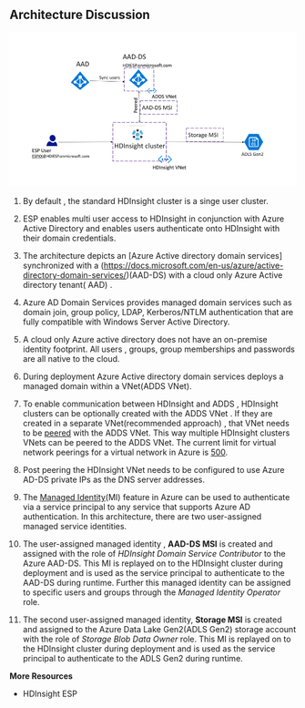 
## Architecture Discussion 

![HDICreate6](https://github.com/arnabganguly/HDInsightESPLab/blob/master/images/Picture56.png) 

1. By default , the standard HDInsight cluster is a singe user cluster. 
2. ESP enables multi user access to HDInsight in conjunction with Azure Active Directory  and enables users authenticate onto HDInsight with their domain credentials. 

3. The architecture depicts an [Azure Active directory domain services] synchronized with a (https://docs.microsoft.com/en-us/azure/active-directory-domain-services/)(AAD-DS) with a cloud only Azure Active directory tenant( AAD) . 

4. Azure AD Domain Services provides managed domain services such as domain join, group policy, LDAP, Kerberos/NTLM authentication that are fully compatible with Windows Server Active Directory.

5. A cloud only Azure active directory does not have an on-premise identity footprint. All users , groups, group memberships and passwords are all native to the cloud. 

6. During deployment Azure Active directory domain services deploys a managed domain within a VNet(ADDS VNet). 

7. To enable communication between HDInsight and ADDS , HDInsight clusters can be optionally created with the ADDS VNet . If they are created in a separate VNet(recommended approach) , that VNet needs to be [peered](https://docs.microsoft.com/en-us/azure/virtual-network/virtual-network-peering-overview) with the ADDS VNet. This way multiple HDInsight clusters VNets can be peered to the ADDS VNet. The current limit for virtual network peerings for a virtual network in Azure is [500](https://docs.microsoft.com/en-us/azure/azure-subscription-service-limits). 

9. Post peering the HDInsight VNet needs to be configured to use Azure AD-DS private IPs as the DNS server addresses. 

8. The [Managed Identity](https://docs.microsoft.com/en-us/azure/active-directory/managed-identities-azure-resources/overview)(MI) feature in Azure can be used to authenticate via a service principal to any service that supports Azure AD authentication. In this architecture, there are two user-assigned managed service identities.

9.   The user-assigned managed identity , **AAD-DS MSI**  is created and assigned with the role of *HDInsight Domain Service Contributor* to the Azure AAD-DS. This MI is replayed  on to the HDInsight cluster during deployment and is used as the service principal to authenticate to the AAD-DS during runtime. Further this managed identity can be assigned to specific users and groups through the *Managed Identity Operator* role. 

10. The second user-assigned managed identity, **Storage MSI** is created and assigned to the Azure Data Lake Gen2(ADLS Gen2) storage account with the role of *Storage Blob Data Owner* role. This MI is replayed  on to the HDInsight cluster during deployment and is used as the service principal to authenticate to the ADLS Gen2 during runtime. 

**More Resources** 

    

 - HDInsight ESP

 

<!--stackedit_data:
eyJoaXN0b3J5IjpbLTY3MDY3MjU4MiwxMTczOTUzOTk3LC05MT
Y1Mjg2MjYsLTE0OTcyNjIxNzIsLTc5MzY1ODA2MywyMDUyMjE0
OTg5LC0yMDY4Njc1OTkzLC0xNjk1NzI2NzM2LDk2Nzg2NTAyOC
wtMTc2NzA0OTAzOCwtMTgwNTE1NzM5MCwtMTc2NjkzNzY5OF19

-->